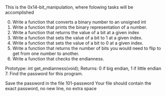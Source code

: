 This is the 0x14-bit_manipulation, where folowing tasks will be accomplished

0. Write a function that converts a binary number to an unsigned int
1. Write a function that prints the binary representation of a number.
2. Write a function that returns the value of a bit at a given index
3. Write a function that sets the value of a bit to 1 at a given index.
4. Write a function that sets the value of a bit to 0 at a given index.
5. Write a function that returns the number of bits you would need to flip to get from one number to another.
6. Write a function that checks the endianness.

Prototype: int get_endianness(void);
Returns: 0 if big endian, 1 if little endian
7. Find the password for this program.

Save the password in the file 101-password
Your file should contain the exact password, no new line, no extra space
